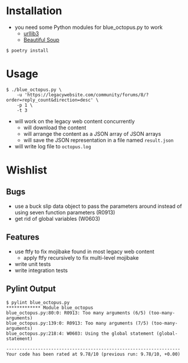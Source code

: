 # Installation

* you need some Python modules for blue_octopus.py to work
    - [urllib3](https://pypi.org/project/urllib3/)
    - [Beautiful Soup](https://pypi.org/project/beautifulsoup4/)

```
$ poetry install
```

# Usage

```
$ ./blue_octopus.py \
    -u 'https://legacywebsite.com/community/forums/8/?order=reply_count&direction=desc' \
    -p 1 \
    -t 3
```

* will work on the legacy web content concurrently
    * will download the content
    * will arrange the content as a JSON array of JSON arrays
    * will save the JSON representation in a file named `result.json`
* will write log file to `octopus.log`

# Wishlist

## Bugs
* use a buck slip data object to pass the parameters around instead of using seven function parameters (R0913)
* get rid of global variables (W0603)

## Features
* use ftfy to fix mojibake found in most legacy web content
    * apply ftfy recursively to fix multi-level mojibake
* write unit tests
* write integration tests

## Pylint Output
```
$ pylint blue_octopus.py                                                                                                         
************* Module blue_octopus
blue_octopus.py:80:0: R0913: Too many arguments (6/5) (too-many-arguments)
blue_octopus.py:139:0: R0913: Too many arguments (7/5) (too-many-arguments)
blue_octopus.py:218:4: W0603: Using the global statement (global-statement)

------------------------------------------------------------------
Your code has been rated at 9.78/10 (previous run: 9.78/10, +0.00)
```
